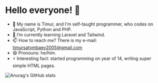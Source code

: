 # Hello everyone! 👋

- 🔭 My name is Timur, and I'm self-taught programmer, who codes on JavaScript, Python and PHP.
- 🌱 I’m currently learning Laravel and Tailwind.
- 📫 How to reach me? There is my e-mail: timursatymbaev2005@gmail.com
- 😄 Pronouns: he/him.
- ⚡ Interesting fact: started programming on year of 14, writing super simple HTML pages.

![Anurag's GitHub stats](https://github-readme-stats.vercel.app/api?username=timursatymbaev&show_icons=true&theme=synthwave)

